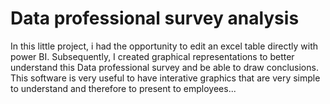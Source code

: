 # Data professional survey analysis

In this little project, i had the opportunity to edit an excel table directly with power BI. Subsequently, I created graphical representations to better understand this Data professional survey and be able to draw conclusions. This software is very useful to have interative graphics that are very simple to understand and therefore to present to employees...
